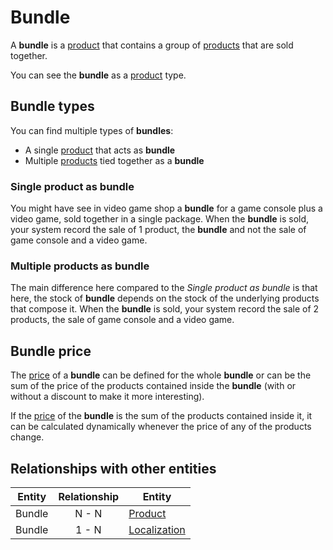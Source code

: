 # Bundle

A **bundle** is a [product] that contains a group of [products] that are sold together.

You can see the **bundle** as a [product] type.

## Bundle types

You can find multiple types of **bundles**:

* A single [product] that acts as **bundle**
* Multiple [products] tied together as a **bundle**

### Single product as bundle

You might have see in video game shop a **bundle** for a game console plus a video game, sold together in a single package. When the **bundle** is sold, your system record the sale of 1 product, the **bundle** and not the sale of game console and a video game.

### Multiple products as bundle

The main difference here compared to the _Single product as bundle_ is that here, the stock of **bundle** depends on the stock of the underlying products that compose it. When the **bundle** is sold, your system record the sale of 2 products, the sale of game console and a video game.

## Bundle price

The [price] of a **bundle** can be defined for the whole **bundle** or can be the sum of the price of the products contained inside the **bundle** (with or without a discount to make it more interesting).

If the [price] of the **bundle** is the sum of the products contained inside it, it can be calculated dynamically whenever the price of any of the products change.


## Relationships with other entities

| Entity | Relationship | Entity |
| --- |:--------:| --- |
| Bundle | N - N | [Product] |
| Bundle | 1 - N | [Localization] |



[Localization]: ../localization.md
[price]: ../price-management/price.md
[product]: ../product-information-management/product.md
[products]: ../product-information-management/product.md
[Product]: ../product-information-management/product.md
